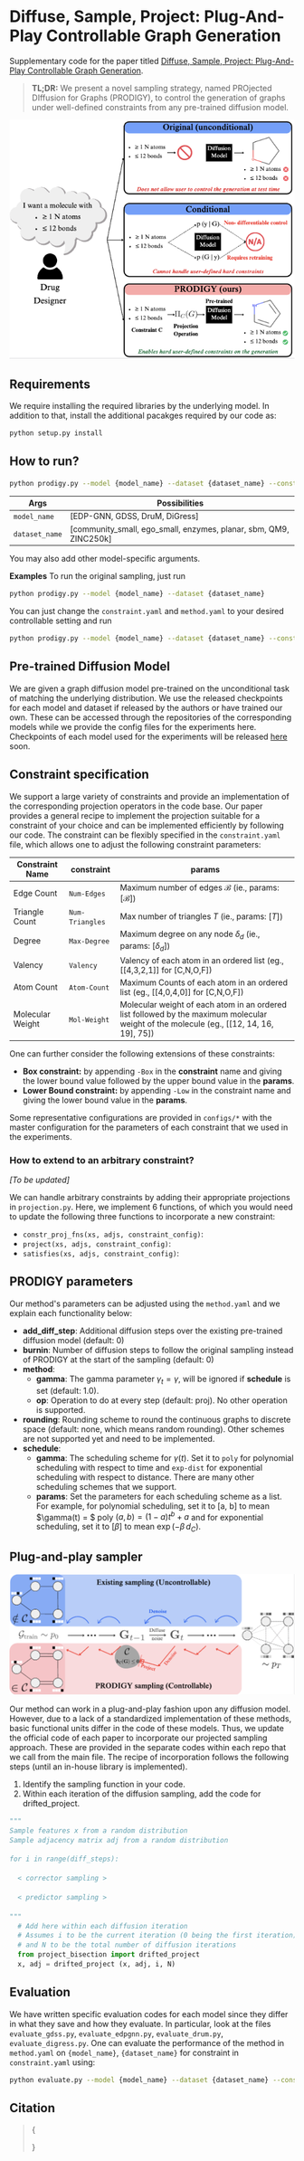 # Diffuse, Sample, Project: Plug-And-Play Controllable Graph Generation

Supplementary code for the paper titled [Diffuse, Sample, Project: Plug-And-Play Controllable Graph Generation]().

> **TL;DR:** We present a novel sampling strategy, named PROjected DIffusion for Graphs (PRODIGY), to control the generation of graphs under well-defined constraints from any pre-trained diffusion model.

<p align="center">
  <img src="./motivation.png" />
</p>

## Requirements 
We require installing the required libraries by the underlying model. In addition to that, install the additional pacakges required by our code as:

```sh
python setup.py install
```

## How to run?

```sh
python prodigy.py --model {model_name} --dataset {dataset_name} --constraint {path_to_constraint_config} --method {path_to_method_config}
```
| Args | Possibilities |
| -- | -- |
| `model_name` | [EDP-GNN, GDSS, DruM, DiGress] |
| `dataset_name` | [community_small, ego_small, enzymes, planar, sbm, QM9, ZINC250k] |

You may also add other model-specific arguments. 

**Examples**
To run the original sampling, just run 
```sh 
python prodigy.py --model {model_name} --dataset {dataset_name} 
```

You can just change the `constraint.yaml` and `method.yaml` to your desired controllable setting and run 
```sh
python prodigy.py --model {model_name} --dataset {dataset_name} --constraint constraint --method method
```


## Pre-trained Diffusion Model
We are given a graph diffusion model pre-trained on the unconditional task of matching the underlying distribution. We use the released checkpoints for each model and dataset if released by the authors or have trained our own. These can be accessed through the repositories of the corresponding models while we provide the config files for the experiments here. Checkpoints of each model used for the experiments will be released [here]() soon. 


## Constraint specification
We support a large variety of constraints and provide an implementation of the corresponding projection operators in the code base. Our paper provides a general recipe to implement the projection suitable for a constraint of your choice and can be implemented efficiently by following our code. The constraint can be flexibly specified in the `constraint.yaml` file, which allows one to adjust the following constraint parameters:

| Constraint Name | **constraint** | **params** |
| -- | -- | -- |
| Edge Count | `Num-Edges` | Maximum number of edges  $\mathcal{B}$ (ie., params: $[\mathcal{B}]$) |
| Triangle Count | `Num-Triangles` | Max number of triangles $T$ (ie., params: $[T]$) |
| Degree | `Max-Degree` | Maximum degree on any node $\delta_d$ (ie., params: $[\delta_d]$) |
| Valency | `Valency` | Valency of each atom in an ordered list (eg., [[4,3,2,1]] for [C,N,O,F]) |
| Atom Count | `Atom-Count` | Maximum Counts of each atom in an ordered list (eg., [[4,0,4,0]] for [C,N,O,F]) |
| Molecular Weight | `Mol-Weight` | Molecular weight of each atom in an ordered list followed by the maximum molecular weight of the molecule (eg., [[12, 14, 16, 19], 75]) |

One can further consider the following extensions of these constraints:
- **Box constraint:** by appending `-Box` in the **constraint** name and giving the lower bound value followed by the upper bound value in the **params**.
- **Lower Bound constraint:** by appending `-Low` in the constraint name and giving the lower bound value in the **params**.

Some representative configurations are provided in `configs/*` with the master configuration for the parameters of each constraint that we used in the experiments. 

### How to extend to an arbitrary constraint?
*[To be updated]*

We can handle arbitrary constraints by adding their appropriate projections in `projection.py`. Here, we implement 6 functions, of which you would need to update the following three functions to incorporate a new constraint:
- `constr_proj_fns(xs, adjs, constraint_config)`: 
- `project(xs, adjs, constraint_config)`:
- `satisfies(xs, adjs, constraint_config)`:

## PRODIGY parameters
Our method's parameters can be adjusted using the `method.yaml` and we explain each functionality below:

- **add_diff_step**: Additional diffusion steps over the existing pre-trained diffusion model (default: 0)
- **burnin**: Number of diffusion steps to follow the original sampling instead of PRODIGY at the start of the sampling (default: 0)
- **method**:
  - **gamma**: The gamma parameter $\gamma_t = \gamma$, will be ignored if **schedule** is set (default: 1.0).
  - **op**: Operation to do at every step (default: proj). No other operation is supported.
  <!-- - **solve_order**: cpj  -->
  <!-- - **jacobian**: false
  - **density_lambda**: 0.0
  - **last_score**: false -->
- **rounding**: Rounding scheme to round the continuous graphs to discrete space (default: none, which means random rounding). Other schemes are not supported yet and need to be implemented.
- **schedule**:
  - **gamma**: The scheduling scheme for $\gamma(t)$. Set it to `poly` for polynomial scheduling with respect to time and `exp-dist` for exponential scheduling with respect to distance. There are many other scheduling schemes that we support. 
  - **params**: Set the parameters for each scheduling scheme as a list. For example, for polynomial scheduling, set it to [a, b] to mean $\gamma(t) = $ poly $(a,b)=(1-a)t^b+a$ and for exponential scheduling, set it to $[\beta]$ to mean $\exp(- \beta \, d_{C})$. 
<!-- - implicit: false
- eq: false -->



## Plug-and-play sampler

<p align="center">
  <img src="./pipeline.png" />
</p>

Our method can work in a plug-and-play fashion upon any diffusion model. However, due to a lack of a standardized implementation of these methods, basic functional units differ in the code of these models. Thus, we update the official code of each paper to incorporate our projected sampling approach. These are provided in the separate codes within each repo that we call from the main file. The recipe of incorporation follows the following steps (until an in-house library is implemented). 

1. Identify the sampling function in your code. 
2. Within each iteration of the diffusion sampling, add the code for drifted_project. 

```python
"""
Sample features x from a random distribution
Sample adjacency matrix adj from a random distribution

for i in range(diff_steps):
  
  < corrector sampling >
  
  < predictor sampling > 
  
""" 
  # Add here within each diffusion iteration 
  # Assumes i to be the current iteration (0 being the first iteration)
  # and N to be the total number of diffusion iterations
  from project_bisection import drifted_project
  x, adj = drifted_project (x, adj, i, N)
```

## Evaluation
We have written specific evaluation codes for each model since they differ in what they save and how they evaluate. In particular, look at the files `evaluate_gdss.py`, `evaluate_edpgnn.py`, `evaluate_drum.py`, `evaluate_digress.py`. One can evaluate the performance of the method in `method.yaml` on `{model_name}`, `{dataset_name}` for constraint in `constraint.yaml` using:

```sh
python evaluate.py --model {model_name} --dataset {dataset_name} --constraint constraint --method method
```

## Citation

> {
>   
> }